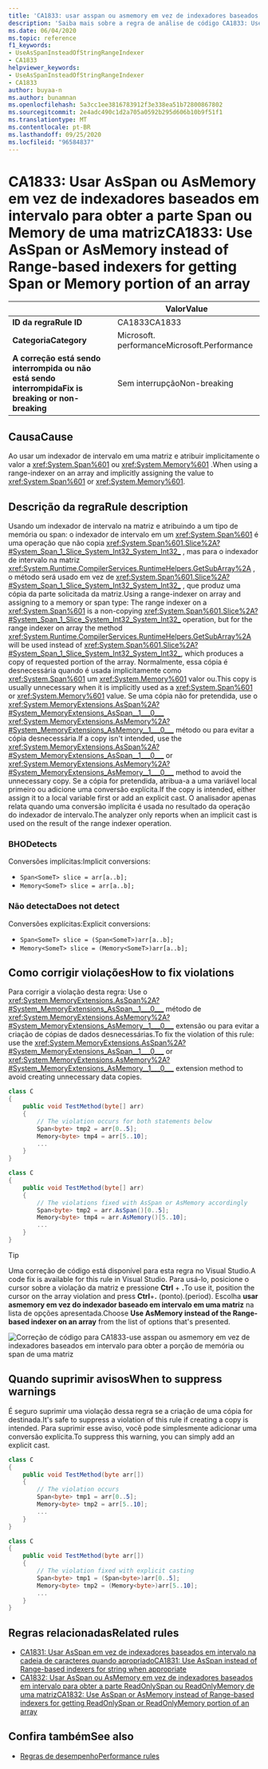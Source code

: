 ```yaml
---
title: 'CA1833: usar asspan ou asmemory em vez de indexadores baseados em intervalo para obter a porção de memória ou span de uma matriz (análise de código)'
description: 'Saiba mais sobre a regra de análise de código CA1833: Use asspan ou asmemory em vez de indexadores baseados em intervalo para obter a porção de memória ou span de uma matriz'
ms.date: 06/04/2020
ms.topic: reference
f1_keywords:
- UseAsSpanInsteadOfStringRangeIndexer
- CA1833
helpviewer_keywords:
- UseAsSpanInsteadOfStringRangeIndexer
- CA1833
author: buyaa-n
ms.author: bunamnan
ms.openlocfilehash: 5a3cc1ee3816783912f3e338ea51b72800867802
ms.sourcegitcommit: 2e4adc490c1d2a705a0592b295d606b10b9f51f1
ms.translationtype: MT
ms.contentlocale: pt-BR
ms.lasthandoff: 09/25/2020
ms.locfileid: "96584837"
---
```

# <a name="ca1833-use-asspan-or-asmemory-instead-of-range-based-indexers-for-getting-span-or-memory-portion-of-an-array"></a><span data-ttu-id="6b946-103">CA1833: Usar AsSpan ou AsMemory em vez de indexadores baseados em intervalo para obter a parte Span ou Memory de uma matriz</span><span class="sxs-lookup"><span data-stu-id="6b946-103">CA1833: Use AsSpan or AsMemory instead of Range-based indexers for getting Span or Memory portion of an array</span></span>

| | <span data-ttu-id="6b946-104">Valor</span><span class="sxs-lookup"><span data-stu-id="6b946-104">Value</span></span> |
|-|-|
| <span data-ttu-id="6b946-105">**ID da regra**</span><span class="sxs-lookup"><span data-stu-id="6b946-105">**Rule ID**</span></span> |<span data-ttu-id="6b946-106">CA1833</span><span class="sxs-lookup"><span data-stu-id="6b946-106">CA1833</span></span>|
| <span data-ttu-id="6b946-107">**Categoria**</span><span class="sxs-lookup"><span data-stu-id="6b946-107">**Category**</span></span> |<span data-ttu-id="6b946-108">Microsoft. performance</span><span class="sxs-lookup"><span data-stu-id="6b946-108">Microsoft.Performance</span></span>|
| <span data-ttu-id="6b946-109">**A correção está sendo interrompida ou não está sendo interrompida**</span><span class="sxs-lookup"><span data-stu-id="6b946-109">**Fix is breaking or non-breaking**</span></span> |<span data-ttu-id="6b946-110">Sem interrupção</span><span class="sxs-lookup"><span data-stu-id="6b946-110">Non-breaking</span></span>|

## <a name="cause"></a><span data-ttu-id="6b946-111">Causa</span><span class="sxs-lookup"><span data-stu-id="6b946-111">Cause</span></span>

<span data-ttu-id="6b946-112">Ao usar um indexador de intervalo em uma matriz e atribuir implicitamente o valor a <xref:System.Span%601> ou <xref:System.Memory%601> .</span><span class="sxs-lookup"><span data-stu-id="6b946-112">When using a range-indexer on an array and implicitly assigning the value to <xref:System.Span%601> or <xref:System.Memory%601>.</span></span>

## <a name="rule-description"></a><span data-ttu-id="6b946-113">Descrição da regra</span><span class="sxs-lookup"><span data-stu-id="6b946-113">Rule description</span></span>

<span data-ttu-id="6b946-114">Usando um indexador de intervalo na matriz e atribuindo a um tipo de memória ou span: o indexador de intervalo em um <xref:System.Span%601> é uma operação que não copia <xref:System.Span%601.Slice%2A?#System_Span_1_Slice_System_Int32_System_Int32_> , mas para o indexador de intervalo na matriz <xref:System.Runtime.CompilerServices.RuntimeHelpers.GetSubArray%2A> , o método será usado em vez de <xref:System.Span%601.Slice%2A?#System_Span_1_Slice_System_Int32_System_Int32_> , que produz uma cópia da parte solicitada da matriz.</span><span class="sxs-lookup"><span data-stu-id="6b946-114">Using a range-indexer on array and assigning to a memory or span type: The range indexer on a <xref:System.Span%601> is a non-copying <xref:System.Span%601.Slice%2A?#System_Span_1_Slice_System_Int32_System_Int32_> operation, but for the range indexer on array the method <xref:System.Runtime.CompilerServices.RuntimeHelpers.GetSubArray%2A> will be used instead of <xref:System.Span%601.Slice%2A?#System_Span_1_Slice_System_Int32_System_Int32_>, which produces a copy of requested portion of the array.</span></span> <span data-ttu-id="6b946-115">Normalmente, essa cópia é desnecessária quando é usada implicitamente como <xref:System.Span%601> um <xref:System.Memory%601> valor ou.</span><span class="sxs-lookup"><span data-stu-id="6b946-115">This copy is usually unnecessary when it is implicitly used as a <xref:System.Span%601> or <xref:System.Memory%601> value.</span></span> <span data-ttu-id="6b946-116">Se uma cópia não for pretendida, use o <xref:System.MemoryExtensions.AsSpan%2A?#System_MemoryExtensions_AsSpan__1___0___> <xref:System.MemoryExtensions.AsMemory%2A?#System_MemoryExtensions_AsMemory__1___0___> método ou para evitar a cópia desnecessária.</span><span class="sxs-lookup"><span data-stu-id="6b946-116">If a copy isn't intended, use the <xref:System.MemoryExtensions.AsSpan%2A?#System_MemoryExtensions_AsSpan__1___0___> or <xref:System.MemoryExtensions.AsMemory%2A?#System_MemoryExtensions_AsMemory__1___0___> method to avoid the unnecessary copy.</span></span> <span data-ttu-id="6b946-117">Se a cópia for pretendida, atribua-a a uma variável local primeiro ou adicione uma conversão explícita.</span><span class="sxs-lookup"><span data-stu-id="6b946-117">If the copy is intended, either assign it to a local variable first or add an explicit cast.</span></span> <span data-ttu-id="6b946-118">O analisador apenas relata quando uma conversão implícita é usada no resultado da operação do indexador de intervalo.</span><span class="sxs-lookup"><span data-stu-id="6b946-118">The analyzer only reports when an implicit cast is used on the result of the range indexer operation.</span></span>

### <a name="detects"></a><span data-ttu-id="6b946-119">BHO</span><span class="sxs-lookup"><span data-stu-id="6b946-119">Detects</span></span>

<span data-ttu-id="6b946-120">Conversões implícitas:</span><span class="sxs-lookup"><span data-stu-id="6b946-120">Implicit conversions:</span></span>

- `Span<SomeT> slice = arr[a..b];`
- `Memory<SomeT> slice = arr[a..b];`

### <a name="does-not-detect"></a><span data-ttu-id="6b946-121">Não detecta</span><span class="sxs-lookup"><span data-stu-id="6b946-121">Does not detect</span></span>

<span data-ttu-id="6b946-122">Conversões explícitas:</span><span class="sxs-lookup"><span data-stu-id="6b946-122">Explicit conversions:</span></span>

- `Span<SomeT> slice = (Span<SomeT>)arr[a..b];`
- `Memory<SomeT> slice = (Memory<SomeT>)arr[a..b];`

## <a name="how-to-fix-violations"></a><span data-ttu-id="6b946-123">Como corrigir violações</span><span class="sxs-lookup"><span data-stu-id="6b946-123">How to fix violations</span></span>

<span data-ttu-id="6b946-124">Para corrigir a violação desta regra: Use o <xref:System.MemoryExtensions.AsSpan%2A?#System_MemoryExtensions_AsSpan__1___0___> método de <xref:System.MemoryExtensions.AsMemory%2A?#System_MemoryExtensions_AsMemory__1___0___> extensão ou para evitar a criação de cópias de dados desnecessárias.</span><span class="sxs-lookup"><span data-stu-id="6b946-124">To fix the violation of this rule: use the <xref:System.MemoryExtensions.AsSpan%2A?#System_MemoryExtensions_AsSpan__1___0___> or <xref:System.MemoryExtensions.AsMemory%2A?#System_MemoryExtensions_AsMemory__1___0___> extension method to avoid creating unnecessary data copies.</span></span>

```csharp
class C
{
    public void TestMethod(byte[] arr)
    {
        // The violation occurs for both statements below
        Span<byte> tmp2 = arr[0..5];
        Memory<byte> tmp4 = arr[5..10];
        ...
    }
}
```

```csharp
class C
{
    public void TestMethod(byte[] arr)
    {
        // The violations fixed with AsSpan or AsMemory accordingly
        Span<byte> tmp2 = arr.AsSpan()[0..5];
        Memory<byte> tmp4 = arr.AsMemory()[5..10];
        ...
    }
}
```

> [!TIP]
> <span data-ttu-id="6b946-125">Uma correção de código está disponível para esta regra no Visual Studio.</span><span class="sxs-lookup"><span data-stu-id="6b946-125">A code fix is available for this rule in Visual Studio.</span></span> <span data-ttu-id="6b946-126">Para usá-lo, posicione o cursor sobre a violação da matriz e pressione **Ctrl** + **.**</span><span class="sxs-lookup"><span data-stu-id="6b946-126">To use it, position the cursor on the array violation and press **Ctrl**+**.**</span></span> <span data-ttu-id="6b946-127">(ponto).</span><span class="sxs-lookup"><span data-stu-id="6b946-127">(period).</span></span> <span data-ttu-id="6b946-128">Escolha **usar asmemory em vez do indexador baseado em intervalo em uma matriz** na lista de opções apresentada.</span><span class="sxs-lookup"><span data-stu-id="6b946-128">Choose **Use AsMemory instead of the Range-based indexer on an array** from the list of options that's presented.</span></span>
>
> ![Correção de código para CA1833-use asspan ou asmemory em vez de indexadores baseados em intervalo para obter a porção de memória ou span de uma matriz](media/ca1833_codefix.png)

## <a name="when-to-suppress-warnings"></a><span data-ttu-id="6b946-130">Quando suprimir avisos</span><span class="sxs-lookup"><span data-stu-id="6b946-130">When to suppress warnings</span></span>

<span data-ttu-id="6b946-131">É seguro suprimir uma violação dessa regra se a criação de uma cópia for destinada.</span><span class="sxs-lookup"><span data-stu-id="6b946-131">It's safe to suppress a violation of this rule if creating a copy is intended.</span></span> <span data-ttu-id="6b946-132">Para suprimir esse aviso, você pode simplesmente adicionar uma conversão explícita.</span><span class="sxs-lookup"><span data-stu-id="6b946-132">To suppress this warning, you can simply add an explicit cast.</span></span>

```csharp
class C
{
    public void TestMethod(byte arr[])
    {
        // The violation occurs
        Span<byte> tmp1 = arr[0..5];
        Memory<byte> tmp2 = arr[5..10];
        ...
    }
}
```

```csharp
class C
{
    public void TestMethod(byte arr[])
    {
        // The violation fixed with explicit casting
        Span<byte> tmp1 = (Span<byte>)arr[0..5];
        Memory<byte> tmp2 = (Memory<byte>)arr[5..10];
        ...
    }
}
```

## <a name="related-rules"></a><span data-ttu-id="6b946-133">Regras relacionadas</span><span class="sxs-lookup"><span data-stu-id="6b946-133">Related rules</span></span>

- [<span data-ttu-id="6b946-134">CA1831: Usar AsSpan em vez de indexadores baseados em intervalo na cadeia de caracteres quando apropriado</span><span class="sxs-lookup"><span data-stu-id="6b946-134">CA1831: Use AsSpan instead of Range-based indexers for string when appropriate</span></span>](ca1831.md)
- [<span data-ttu-id="6b946-135">CA1832: Usar AsSpan ou AsMemory em vez de indexadores baseados em intervalo para obter a parte ReadOnlySpan ou ReadOnlyMemory de uma matriz</span><span class="sxs-lookup"><span data-stu-id="6b946-135">CA1832: Use AsSpan or AsMemory instead of Range-based indexers for getting ReadOnlySpan or ReadOnlyMemory portion of an array</span></span>](ca1832.md)

## <a name="see-also"></a><span data-ttu-id="6b946-136">Confira também</span><span class="sxs-lookup"><span data-stu-id="6b946-136">See also</span></span>

- [<span data-ttu-id="6b946-137">Regras de desempenho</span><span class="sxs-lookup"><span data-stu-id="6b946-137">Performance rules</span></span>](performance-warnings.md)
